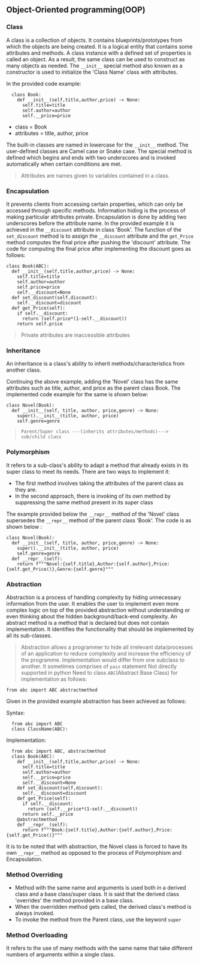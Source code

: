 ## Object-Oriented programming(OOP)

### Class

A class is a collection of objects. It contains blueprints/prototypes from which the objects are being created. It is a logical entity that contains some attributes and methods. A class instance with a defined set of properties is called an object. As a result, the same class can be used to construct as many objects as needed. The `__init__` special method also known as a constructor is used to initialize the 'Class Name' class with attributes. 

In the provided code example: 

      class Book:
        def __init__(self,title,author,price) -> None:
          self.title=title
          self.author=author
          self.__price=price

* class = Book
* attributes = title, author, price

The built-in classes are named in lowercase for the `__init__` method. The user-defined classes are Camel case or Snake case. The special method is defined which begins and ends with two underscores and is invoked automatically when certain conditions are met.
>Attributes are names given to variables contained in a class.

### Encapsulation

It prevents clients from accessing certain properties, which can only be accessed through specific methods. Information hiding is the process of making particular attributes private. Encapsulation is done by adding two underscores before the attribute name. In the provided example it is achieved in the `__discount` attribute in class 'Book'. The function of the `set_discount` method is to assign the `__discount` attribute and the `get_Price` method computes the final price after pushing the 'discount' attribute. The code for computing the final price after implementing the discount goes as follows:

    class Book(ABC):
      def __init__(self,title,author,price) -> None:
        self.title=title
        self.author=author
        self.price=price
        self.__discount=None
      def set_discount(self,discount):
        self.__discount=discount
      def get_Price(self):
        if self.__discount:
          return (self.price*(1-self.__discount))
        return self.price

>Private attributes are inaccessible attributes

### Inheritance

An inheritance is a class's ability to inherit methods/characteristics from another class.                    

Continuing the above example, adding the 'Novel' class has the same attributes such as title, author, and price as the parent class Book. The implemented code example for the same is shown below:

    class Novel(Book):
      def __init__(self, title, author, price,genre) -> None:
        super().__init__(title, author, price)
        self.genre=genre

>`Parent/Super class ---(inherits attributes/methods)---> sub/child class`
       
### Polymorphism

It refers to a sub-class's ability to adapt a method that already exists in its super class to meet its needs. There are two ways to implement it:
* The first method involves taking the attributes of the parent class as they are.
* In the second approach, there is invoking of its own method by suppressing the same method present in its super class

The example provided below the `__repr__` method of the 'Novel' class supersedes the `__repr__` method of the parent class 'Book'. The code is as shown below  :

    class Novel(Book):
      def __init__(self, title, author, price,genre) -> None:
        super().__init__(title, author, price)
        self.genre=genre
      def __repr__(self):
        return f"""Novel:{self.title},Author:{self.author},Price:{self.get_Price()},Genre:{self.genre}"""
### Abstraction
Abstraction is a process of handling complexity by hiding unnecessary information from the user. It enables the user to implement even more complex logic on top of the provided abstraction without understanding or even thinking about the hidden background/back-end complexity. An abstract method is a method that is declared but does not contain implementation. It identifies the functionality that should be implemented by all its sub-classes.

>Abstraction allows a programmer to hide all irrelevant data/processes of an application to reduce complexity and increase the efficiency of the programme.
>Implementation would differ from one subclass to another. It sometimes comprises of `pass` statement
>Not directly supported in python
>Need to class `ABC`(Abstract Base Class) for implementation as follows:

`from abc import ABC abstractmethod`

Given in the provided example abstraction has been achieved as follows:

Syntax:

      from abc import ABC
      class ClassName(ABC):

Implementation:

      from abc import ABC, abstractmethod
      class Book(ABC):
        def __init__(self,title,author,price) -> None:
          self.title=title
          self.author=author
          self.__price=price
          self.__discount=None
        def set_discount(self,discount):
          self.__discount=discount
        def get_Price(self):
          if self.__discount:
            return (self.__price*(1-self.__discount))
          return self.__price
        @abstractmethod
        def __repr__(self):
          return f"""Book:{self.title},Author:{self.author},Price:{self.get_Price()}"""
It is to be noted that with abstraction, the Novel class is forced to have its own `__repr__` method as opposed to the process of Polymorphism and Encapsulation. 

### Method Overriding

* Method with the same name and arguments is used both in a derived class and a base class/super class. It is said that the derived class 'overrides' the method provided in a base class.
* When the overridden method gets called, the derived class's method is always invoked.
* To invoke the method from the Parent class, use the keyword `super`

### Method Overloading

It refers to the use of many methods with the same name that take different numbers of arguments within a single class.




